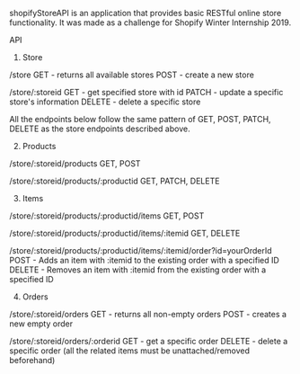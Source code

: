 shopifyStoreAPI is an application that provides basic RESTful online store functionality.
It was made as a challenge for Shopify Winter Internship 2019.

API
1. Store

/store
GET - returns all available stores
POST - create a new store

/store/:storeid
GET - get specified store with id
PATCH - update a specific store's information
DELETE - delete a specific store

All the endpoints below follow the same pattern of GET, POST, PATCH, DELETE as the store endpoints described above.

2. Products

/store/:storeid/products
GET, POST

/store/:storeid/products/:productid
GET, PATCH, DELETE

3. Items

/store/:storeid/products/:productid/items
GET, POST

/store/:storeid/products/:productid/items/:itemid
GET, DELETE

/store/:storeid/products/:productid/items/:itemid/order?id=yourOrderId
POST - Adds an item with :itemid to the existing order with a specified ID
DELETE - Removes an item with :itemid from the existing order with a specified ID

4. Orders

/store/:storeid/orders
GET - returns all non-empty orders
POST - creates a new empty order

/store/:storeid/orders/:orderid
GET - get a specific order
DELETE - delete a specific order (all the related items must be unattached/removed beforehand)